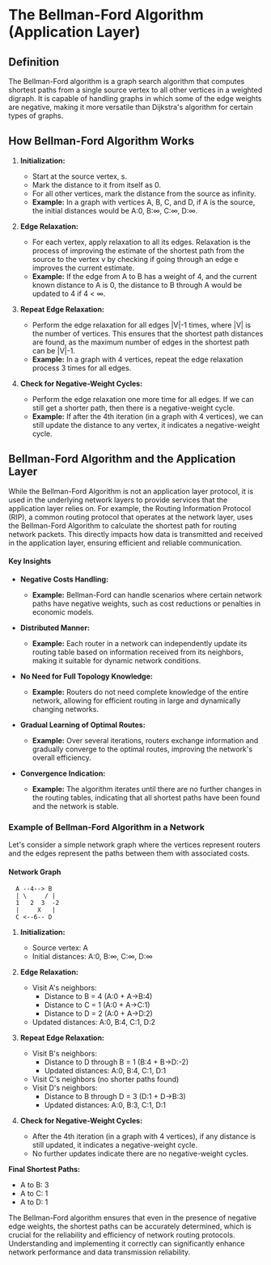 # The Bellman-Ford Algorithm (Application Layer)

## Definition
The Bellman-Ford algorithm is a graph search algorithm that computes shortest paths from a single source vertex to all other vertices in a weighted digraph. It is capable of handling graphs in which some of the edge weights are negative, making it more versatile than Dijkstra's algorithm for certain types of graphs.

## How Bellman-Ford Algorithm Works

1. **Initialization:**
   - Start at the source vertex, s.
   - Mark the distance to it from itself as 0.
   - For all other vertices, mark the distance from the source as infinity.
   - **Example:** In a graph with vertices A, B, C, and D, if A is the source, the initial distances would be A:0, B:∞, C:∞, D:∞.

2. **Edge Relaxation:**
   - For each vertex, apply relaxation to all its edges. Relaxation is the process of improving the estimate of the shortest path from the source to the vertex v by checking if going through an edge e improves the current estimate.
   - **Example:** If the edge from A to B has a weight of 4, and the current known distance to A is 0, the distance to B through A would be updated to 4 if 4 < ∞.

3. **Repeat Edge Relaxation:**
   - Perform the edge relaxation for all edges |V|-1 times, where |V| is the number of vertices. This ensures that the shortest path distances are found, as the maximum number of edges in the shortest path can be |V|-1.
   - **Example:** In a graph with 4 vertices, repeat the edge relaxation process 3 times for all edges.

4. **Check for Negative-Weight Cycles:**
   - Perform the edge relaxation one more time for all edges. If we can still get a shorter path, then there is a negative-weight cycle.
   - **Example:** If after the 4th iteration (in a graph with 4 vertices), we can still update the distance to any vertex, it indicates a negative-weight cycle.

## Bellman-Ford Algorithm and the Application Layer
While the Bellman-Ford Algorithm is not an application layer protocol, it is used in the underlying network layers to provide services that the application layer relies on. For example, the Routing Information Protocol (RIP), a common routing protocol that operates at the network layer, uses the Bellman-Ford Algorithm to calculate the shortest path for routing network packets. This directly impacts how data is transmitted and received in the application layer, ensuring efficient and reliable communication.

#### Key Insights

- **Negative Costs Handling:**
  - **Example:** Bellman-Ford can handle scenarios where certain network paths have negative weights, such as cost reductions or penalties in economic models.

- **Distributed Manner:**
  - **Example:** Each router in a network can independently update its routing table based on information received from its neighbors, making it suitable for dynamic network conditions.

- **No Need for Full Topology Knowledge:**
  - **Example:** Routers do not need complete knowledge of the entire network, allowing for efficient routing in large and dynamically changing networks.

- **Gradual Learning of Optimal Routes:**
  - **Example:** Over several iterations, routers exchange information and gradually converge to the optimal routes, improving the network's overall efficiency.

- **Convergence Indication:**
  - **Example:** The algorithm iterates until there are no further changes in the routing tables, indicating that all shortest paths have been found and the network is stable.

### Example of Bellman-Ford Algorithm in a Network

Let's consider a simple network graph where the vertices represent routers and the edges represent the paths between them with associated costs.

#### Network Graph
```
  A --4--> B
  | \     / |
  1   2  3  -2
  |     X   |
  C <--6-- D
```

1. **Initialization:**
   - Source vertex: A
   - Initial distances: A:0, B:∞, C:∞, D:∞

2. **Edge Relaxation:**
   - Visit A's neighbors: 
     - Distance to B = 4 (A:0 + A→B:4)
     - Distance to C = 1 (A:0 + A→C:1)
     - Distance to D = 2 (A:0 + A→D:2)
   - Updated distances: A:0, B:4, C:1, D:2

3. **Repeat Edge Relaxation:**
   - Visit B's neighbors: 
     - Distance to D through B = 1 (B:4 + B→D:-2)
     - Updated distances: A:0, B:4, C:1, D:1
   - Visit C's neighbors (no shorter paths found)
   - Visit D's neighbors:
     - Distance to B through D = 3 (D:1 + D→B:3)
     - Updated distances: A:0, B:3, C:1, D:1

4. **Check for Negative-Weight Cycles:**
   - After the 4th iteration (in a graph with 4 vertices), if any distance is still updated, it indicates a negative-weight cycle.
   - No further updates indicate there are no negative-weight cycles.

**Final Shortest Paths:**
- A to B: 3
- A to C: 1
- A to D: 1

The Bellman-Ford algorithm ensures that even in the presence of negative edge weights, the shortest paths can be accurately determined, which is crucial for the reliability and efficiency of network routing protocols. Understanding and implementing it correctly can significantly enhance network performance and data transmission reliability.